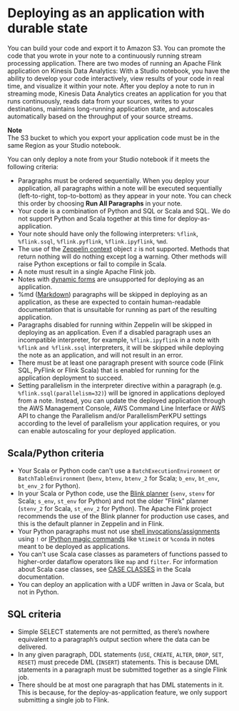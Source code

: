 # Deploying as an application with durable state<a name="how-notebook-durable"></a>

You can build your code and export it to Amazon S3\. You can promote the code that you wrote in your note to a continuously running stream processing application\. There are two modes of running an Apache Flink application on Kinesis Data Analytics: With a Studio notebook, you have the ability to develop your code interactively, view results of your code in real time, and visualize it within your note\. After you deploy a note to run in streaming mode, Kinesis Data Analytics creates an application for you that runs continuously, reads data from your sources, writes to your destinations, maintains long\-running application state, and autoscales automatically based on the throughput of your source streams\. 

**Note**  
The S3 bucket to which you export your application code must be in the same Region as your Studio notebook\.

You can only deploy a note from your Studio notebook if it meets the following criteria:
+ Paragraphs must be ordered sequentially\. When you deploy your application, all paragraphs within a note will be executed sequentially \(left\-to\-right, top\-to\-bottom\) as they appear in your note\. You can check this order by choosing **Run All Paragraphs** in your note\.
+ Your code is a combination of Python and SQL or Scala and SQL\. We do not support Python and Scala together at this time for deploy\-as\-application\.
+ Your note should have only the following interpreters: `%flink`, `%flink.ssql`, `%flink.pyflink`, `%flink.ipyflink`, `%md`\.
+ The use of the [Zeppelin context](https://zeppelin.apache.org/docs/0.9.0/usage/other_features/zeppelin_context.html) object `z` is not supported\. Methods that return nothing will do nothing except log a warning\. Other methods will raise Python exceptions or fail to compile in Scala\.
+ A note must result in a single Apache Flink job\. 
+ Notes with [dynamic forms](https://zeppelin.apache.org/docs/0.9.0/usage/dynamic_form/intro.html) are unsupported for deploying as an application\.
+ %md \([Markdown](https://zeppelin.apache.org/docs/0.9.0/interpreter/markdown.html)\) paragraphs will be skipped in deploying as an application, as these are expected to contain human\-readable documentation that is unsuitable for running as part of the resulting application\.
+ Paragraphs disabled for running within Zeppelin will be skipped in deploying as an application\. Even if a disabled paragraph uses an incompatible interpreter, for example, `%flink.ipyflink` in a note with `%flink` `and %flink.ssql` interpreters, it will be skipped while deploying the note as an application, and will not result in an error\.
+ There must be at least one paragraph present with source code \(Flink SQL, PyFlink or Flink Scala\) that is enabled for running for the application deployment to succeed\.
+ Setting parallelism in the interpreter directive within a paragraph \(e\.g\. `%flink.ssql(parallelism=32)`\) will be ignored in applications deployed from a note\. Instead, you can update the deployed application through the AWS Management Console, AWS Command Line Interface or AWS API to change the Parallelism and/or ParallelismPerKPU settings according to the level of parallelism your application requires, or you can enable autoscaling for your deployed application\.

## Scala/Python criteria<a name="how-notebook-durable-scala"></a>
+ Your Scala or Python code can't use a `BatchExecutionEnvironment` or `BatchTableEnvironment` \(`benv`, `btenv`, `btenv_2` for Scala; `b_env`, `bt_env`, `bt_env_2` for Python\)\.
+ In your Scala or Python code, use the [Blink planner](https://ci.apache.org/projects/flink/flink-docs-release-1.11/dev/table/#dependency-structure) \(`senv`, `stenv` for Scala; `s_env`, `st_env` for Python\) and not the older "Flink" planner \(`stenv_2` for Scala, `st_env_2` for Python\)\. The Apache Flink project recommends the use of the Blink planner for production use cases, and this is the default planner in Zeppelin and in Flink\.
+ Your Python paragraphs must not use [shell invocations/assignments](https://ipython.readthedocs.io/en/stable/interactive/python-ipython-diff.html#shell-assignment) using `!` or [IPython magic commands](https://ipython.readthedocs.io/en/stable/interactive/magics.html) like `%timeit` or `%conda` in notes meant to be deployed as applications\.
+ You can't use Scala case classes as parameters of functions passed to higher\-order dataflow operators like `map` and `filter`\. For information about Scala case classes, see [CASE CLASSES](https://docs.scala-lang.org/overviews/scala-book/case-classes.html) in the Scala documentation\.
+ You can deploy an application with a UDF written in Java or Scala, but not in Python\.

## SQL criteria<a name="how-notebook-durable-sql"></a>
+ Simple SELECT statements are not permitted, as there’s nowhere equivalent to a paragraph’s output section where the data can be delivered\.
+ In any given paragraph, DDL statements \(`USE`, `CREATE`, `ALTER`, `DROP`, `SET`, `RESET`\) must precede DML \(`INSERT`\) statements\. This is because DML statements in a paragraph must be submitted together as a single Flink job\.
+ There should be at most one paragraph that has DML statements in it\. This is because, for the deploy\-as\-application feature, we only support submitting a single job to Flink\.
